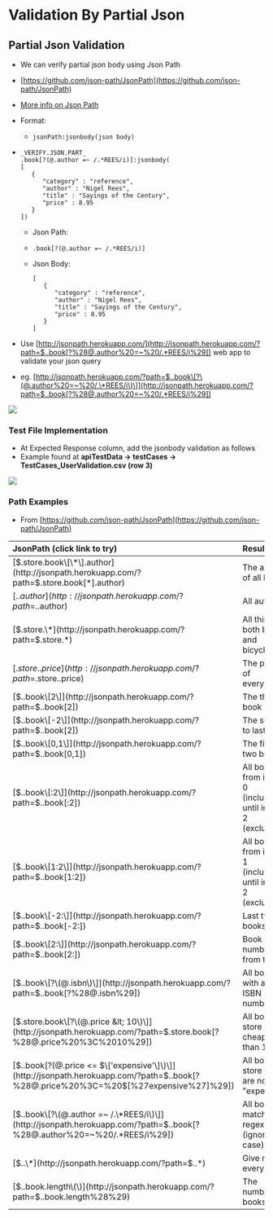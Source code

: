 # Validation By Partial Json

## Partial Json Validation

* We can verify partial json body using Json Path 
* [https://github.com/json-path/JsonPath](https://github.com/json-path/JsonPath)
* [More info on Json Path](https://docs.autonomx.io/service-level-testing/rest-api/json-path)
* Format: 
  * ```text
    jsonPath:jsonbody(json body)
    ```
* ```text
  _VERIFY.JSON.PART_
  .book[?(@.author =~ /.*REES/i)]:jsonbody(
  [
     {
        "category" : "reference",
        "author" : "Nigel Rees",
        "title" : "Sayings of the Century",
        "price" : 8.95
     }
  ])
  ```

  * Json Path:
  * ```text
    .book[?(@.author =~ /.*REES/i)]
    ```
  * Json Body: 

    ```text
    [
       {
          "category" : "reference",
          "author" : "Nigel Rees",
          "title" : "Sayings of the Century",
          "price" : 8.95
       }
    ]
    ```
* Use [http://jsonpath.herokuapp.com/](http://jsonpath.herokuapp.com/?path=$..book[?%28@.author%20=~%20/.*REES/i%29]) web app to validate your json query
* eg. [http://jsonpath.herokuapp.com/?path=$..book\[?\(@.author%20=~%20/.\*REES/i\)\]](http://jsonpath.herokuapp.com/?path=$..book[?%28@.author%20=~%20/.*REES/i%29])

![](../../.gitbook/assets/image%20%2842%29.png)

### 

### Test File Implementation

* At Expected Response column, add the jsonbody validation as follows
* Example found at **apiTestData -&gt; testCases -&gt; TestCases\_UserValidation.csv \(row 3\)**

![](../../.gitbook/assets/image%20%2828%29.png)

### Path Examples

* From [https://github.com/json-path/JsonPath](https://github.com/json-path/JsonPath)

| JsonPath \(click link to try\) | Result |
| :--- | :--- |
| [$.store.book\[\*\].author](http://jsonpath.herokuapp.com/?path=$.store.book[*].author) | The authors of all books |
| [$..author](http://jsonpath.herokuapp.com/?path=$..author) | All authors |
| [$.store.\*](http://jsonpath.herokuapp.com/?path=$.store.*) | All things, both books and bicycles |
| [$.store..price](http://jsonpath.herokuapp.com/?path=$.store..price) | The price of everything |
| [$..book\[2\]](http://jsonpath.herokuapp.com/?path=$..book[2]) | The third book |
| [$..book\[-2\]](http://jsonpath.herokuapp.com/?path=$..book[2]) | The second to last book |
| [$..book\[0,1\]](http://jsonpath.herokuapp.com/?path=$..book[0,1]) | The first two books |
| [$..book\[:2\]](http://jsonpath.herokuapp.com/?path=$..book[:2]) | All books from index 0 \(inclusive\) until index 2 \(exclusive\) |
| [$..book\[1:2\]](http://jsonpath.herokuapp.com/?path=$..book[1:2]) | All books from index 1 \(inclusive\) until index 2 \(exclusive\) |
| [$..book\[-2:\]](http://jsonpath.herokuapp.com/?path=$..book[-2:]) | Last two books |
| [$..book\[2:\]](http://jsonpath.herokuapp.com/?path=$..book[2:]) | Book number two from tail |
| [$..book\[?\(@.isbn\)\]](http://jsonpath.herokuapp.com/?path=$..book[?%28@.isbn%29]) | All books with an ISBN number |
| [$.store.book\[?\(@.price &lt; 10\)\]](http://jsonpath.herokuapp.com/?path=$.store.book[?%28@.price%20%3C%2010%29]) | All books in store cheaper than 10 |
| [$..book\[?\(@.price &lt;= $\['expensive'\]\)\]](http://jsonpath.herokuapp.com/?path=$..book[?%28@.price%20%3C=%20$[%27expensive%27]%29]) | All books in store that are not "expensive" |
| [$..book\[?\(@.author =~ /.\*REES/i\)\]](http://jsonpath.herokuapp.com/?path=$..book[?%28@.author%20=~%20/.*REES/i%29]) | All books matching regex \(ignore case\) |
| [$..\*](http://jsonpath.herokuapp.com/?path=$..*) | Give me every thing |
| [$..book.length\(\)](http://jsonpath.herokuapp.com/?path=$..book.length%28%29) | The number of books |

